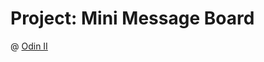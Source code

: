 # Project: Mini Message Board
@ [Odin II](https://www.theodinproject.com/lessons/node-path-nodejs-mini-message-board)
